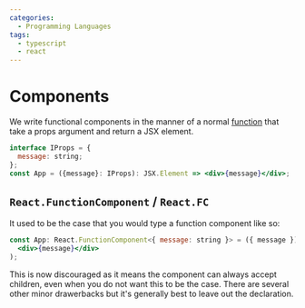 ```yaml
---
categories:
  - Programming Languages
tags:
  - typescript
  - react
---
```


# Components

We write functional components in the manner of a normal
[function](/Programming_Languages/React/React_Typescript/Functions.md) that take
a props argument and return a JSX element.

```jsx
interface IProps = {
  message: string;
};
const App = ({message}: IProps): JSX.Element => <div>{message}</div>;
```

## `React.FunctionComponent` / `React.FC`

It used to be the case that you would type a function component like so:

```jsx
const App: React.FunctionComponent<{ message: string }> = ({ message }) => (
  <div>{message}</div>
);
```

This is now discouraged as it means the component can always accept children,
even when you do not want this to be the case. There are several other minor
drawerbacks but it's generally best to leave out the declaration.
